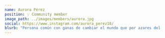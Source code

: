 ```yaml
---
name: Aurora Pérez
position: 💡 Community member
image_path: ../images/members/aurora.jpg
social: https://www.instagram.com/aurora_perez18/
blurb: "Persona común con ganas de cambiar el mundo que por azares del destino terminó amando la programación."
---
```


